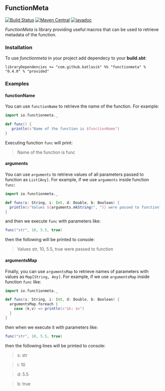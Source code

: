 ## FunctionMeta
[![Build Status](https://travis-ci.com/katlasik/functionmeta.svg?branch=master)](https://travis-ci.com/katlasik/functionmeta)
[![Maven Central](https://maven-badges.herokuapp.com/maven-central/com.github.katlasik/functionmeta_2.13/badge.svg)](https://maven-badges.herokuapp.com/maven-central/com.github.katlasik/functionmeta_2.13)
[![javadoc](https://javadoc.io/badge2/com.github.katlasik/functionmeta_2.13/javadoc.svg)](https://javadoc.io/doc/com.github.katlasik/functionmeta_2.13) 

*FunctionMeta* is library providing useful macros that can be used
to retrieve metadata of the function.

### Installation

To use *functionmeta* in your project add dependecy to your **build.sbt**:

```
libraryDependencies += "com.github.katlasik" %% "functionmeta" % "0.4.0" % "provided"
```

### Examples

#### functionName

You can use `functionName` to retrieve the name of the function.
For example:

```scala
import io.functionmeta._

def func() {
   println(s"Name of the function is $functionName")
}
```

Executing function `func` will print:

> Name of the function is func

#### arguments

You can use `arguments` to retrieve values of all parameters passed to function as
`List[Any]`. For example, if we use `arguments` inside function `func`:

```scala
import io.functionmeta._

def func(s: String, i: Int, d: Double, b: Boolean) {
  println(s"Values ${arguments.mkString(", ")} were passed to function")
}
```

and then we execute `func` with parameters like:

```scala
func("str", 10, 5.5, true)
```

then the following will be printed to console:

> Values str, 10, 5.5, true were passed to function

#### argumentsMap

Finally, you can use `argumentsMap` to retrieve names of parameters with values as `Map[String, Any]`.
For example, if we use `argumentsMap` inside function `func` like:

```scala
import io.functionmeta._

def func(s: String, i: Int, d: Double, b: Boolean) {
  argumentsMap.foreach {
    case (k,v) => println(s"$k: $v")
  }
}
```

then when we execute it with parameters like:

```scala
func("str", 10, 5.5, true)
```

then the following lines will be printed to console:

> s: str

> i: 10

> d: 5.5

> b: true
